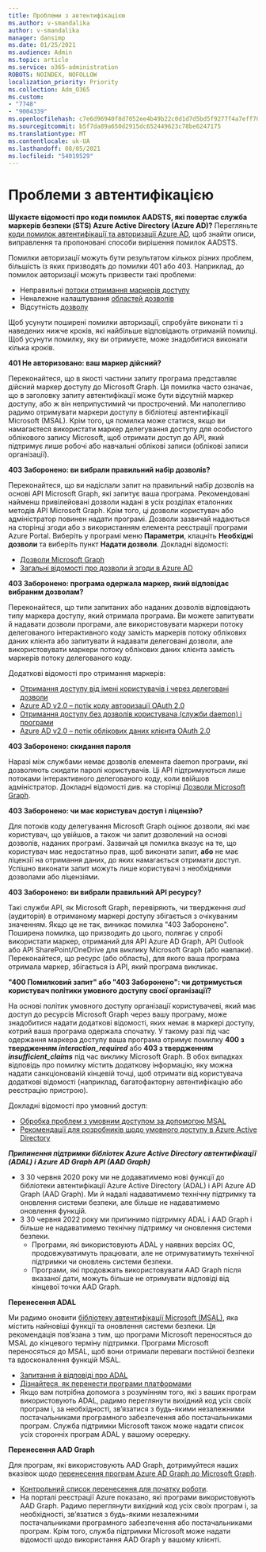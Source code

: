 ```yaml
---
title: Проблеми з автентифікацією
ms.author: v-smandalika
author: v-smandalika
manager: dansimp
ms.date: 01/25/2021
ms.audience: Admin
ms.topic: article
ms.service: o365-administration
ROBOTS: NOINDEX, NOFOLLOW
localization_priority: Priority
ms.collection: Adm_O365
ms.custom:
- "7748"
- "9004339"
ms.openlocfilehash: c7e6d96940f8d7052ee4b49b22c0d1d7d5bd5f9277f4a7eff709def1da2e13af
ms.sourcegitcommit: b5f7da89a650d2915dc652449623c78be6247175
ms.translationtype: MT
ms.contentlocale: uk-UA
ms.lasthandoff: 08/05/2021
ms.locfileid: "54019529"
---
```

# <a name="authentication-issues"></a>Проблеми з автентифікацією

**Шукаєте відомості про коди помилок AADSTS, які повертає служба маркерів безпеки (STS) Azure Active Directory (Azure AD)?** Перегляньте [коди помилок автентифікації та авторизації Azure AD](https://docs.microsoft.com/azure/active-directory/develop/reference-aadsts-error-codes), щоб знайти описи, виправлення та пропоновані способи вирішення помилок AADSTS.

Помилки авторизації можуть бути результатом кількох різних проблем, більшість із яких призводять до помилки 401 або 403. Наприклад, до помилок авторизації можуть призвести такі проблеми:

- Неправильні [потоки отримання маркерів доступу](https://docs.microsoft.com/azure/active-directory/develop/authentication-vs-authorization) 
- Неналежне налаштування [областей дозволів](https://docs.microsoft.com/azure/active-directory/develop/v2-permissions-and-consent) 
- Відсутність [дозволу](https://docs.microsoft.com/azure/active-directory/develop/howto-convert-app-to-be-multi-tenant#understanding-user-and-admin-consent)

Щоб усунути поширені помилки авторизації, спробуйте виконати ті з наведених нижче кроків, які найбільше відповідають отриманій помилці. Щоб усунути помилку, яку ви отримуєте, може знадобитися виконати кілька кроків.

**401 Не авторизовано: ваш маркер дійсний?**

Переконайтеся, що в якості частини запиту програма представляє дійсний маркер доступу до Microsoft Graph. Ця помилка часто означає, що в заголовку запиту автентифікації може бути відсутній маркер доступу, або ж він неприпустимий чи прострочений. Ми наполегливо радимо отримувати маркери доступу в бібліотеці автентифікації Microsoft (MSAL). Крім того, ця помилка може статися, якщо ви намагаєтеся використати маркер делегування доступу для особистого облікового запису Microsoft, щоб отримати доступ до API, який підтримує лише робочі або навчальні облікові записи (облікові записи організації).

**403 Заборонено: ви вибрали правильний набір дозволів?**

Переконайтеся, що ви надіслали запит на правильний набір дозволів на основі API Microsoft Graph, які запитує ваша програма. Рекомендовані найменш привілейовані дозволи надані в усіх розділах еталонних методів API Microsoft Graph. Крім того, ці дозволи користувач або адміністратор повинен надати програмі. Дозволи зазвичай надаються на сторінці згоди або з використанням елемента реєстрації програми Azure Portal. Виберіть у програмі меню **Параметри**, клацніть **Необхідні дозволи** та виберіть пункт **Надати дозволи**. Докладні відомості:

- [Дозволи Microsoft Graph](https://docs.microsoft.com/graph/permissions-reference) 
- [Загальні відомості про дозволи й згоди в Azure AD](https://docs.microsoft.com/azure/active-directory/develop/v2-permissions-and-consent)

**403 Заборонено: програма одержала маркер, який відповідає вибраним дозволам?**

Переконайтеся, що типи запитаних або наданих дозволів відповідають типу маркера доступу, який отримала програма. Ви можете запитувати й надавати дозволи програми, але використовувати маркери потоку делегованого інтерактивного коду замість маркерів потоку облікових даних клієнта або запитувати й надавати делеговані дозволи, але використовувати маркери потоку облікових даних клієнта замість маркерів потоку делегованого коду.

Додаткові відомості про отримання маркерів:

- [Отримання доступу від імені користувачів і через делеговані дозволи](https://docs.microsoft.com/graph/auth-v2-user) 
- [Azure AD v2.0 – потік коду авторизації OAuth 2.0](https://docs.microsoft.com/azure/active-directory/develop/v2-oauth2-auth-code-flow) 
- [Отримання доступу без дозволів користувача (служби daemon) і програми](https://docs.microsoft.com/graph/auth-v2-service) 
- [Azure AD v2.0 – потік облікових даних клієнта OAuth 2.0](https://docs.microsoft.com/azure/active-directory/develop/v2-oauth2-client-creds-grant-flow)

**403 Заборонено: скидання пароля**

Наразі між службами немає дозволів елемента daemon програми, які дозволяють скидати паролі користувачів. Ці API підтримуються лише потоками інтерактивного делегованого коду, коли ввійшов адміністратор. Докладні відомості див. на сторінці [Дозволи Microsoft Graph](https://docs.microsoft.com/graph/permissions-reference).

**403 Заборонено: чи має користувач доступ і ліцензію?**

Для потоків коду делегування Microsoft Graph оцінює дозволи, які має користувач, що увійшов, а також чи запит дозволений на основі дозволів, наданих програмі. Зазвичай ця помилка вказує на те, що користувач має недостатньо прав, щоб виконати запит, **або** не має ліцензії на отримання даних, до яких намагається отримати доступ. Успішно виконати запит можуть лише користувачі з необхідними дозволами або ліцензіями.

**403 Заборонено: ви вибрали правильний API ресурсу?**

Такі служби API, як Microsoft Graph, перевіряють, чи твердження *aud* (аудиторія) в отриманому маркері доступу збігається з очікуваним значенням. Якщо це не так, виникає помилка "403 Заборонено". Поширена помилка, що призводить до цього, полягає у спробі використати маркер, отриманий для API Azure AD Graph, API Outlook або API SharePoint/OneDrive для виклику Microsoft Graph (або навпаки). Переконайтеся, що ресурс (або область), для якого ваша програма отримала маркер, збігається із API, який програма викликає.

**"400 Помилковий запит" або "403 Заборонено": чи дотримується користувач політики умовного доступу своєї організації?**

На основі політик умовного доступу організації користувачеві, який має доступ до ресурсів Microsoft Graph через вашу програму, може знадобитися надати додаткові відомості, яких немає в маркері доступу, котрий ваша програма одержала спочатку. У такому разі під час одержання маркера доступу ваша програма отримує помилку **400 з твердженням *interaction_required*** або **403 з твердженням *insufficient_claims*** під час виклику Microsoft Graph. В обох випадках відповідь про помилку містить додаткову інформацію, яку можна надати санкціонованій кінцевій точці, щоб отримати від користувача додаткові відомості (наприклад, багатофакторну автентифікацію або реєстрацію пристрою).

Докладні відомості про умовний доступ:

- [Обробка проблем з умовним доступом за допомогою MSAL](https://docs.microsoft.com/azure/active-directory/develop/msal-error-handling-dotnet#conditional-access-and-claims-challenges) 
- [Рекомендації для розробників щодо умовного доступу в Azure Active Directory](https://docs.microsoft.com/azure/active-directory/develop/v2-conditional-access-dev-guide)

***Припинення підтримки бібліотек Azure Active Directory автентифікації (ADAL) і Azure AD Graph API (AAD Graph)***

- З 30 червня 2020 року ми не додаватимемо нові функції до бібліотеки автентифікації Azure Active Directory (ADAL) і API Azure AD Graph (AAD Graph). Ми й надалі надаватимемо технічну підтримку та оновлення системи безпеки, але більше не надаватимемо оновлення функцій.
- З 30 червня 2022 року ми припинимо підтримку ADAL і AAD Graph і більше не надаватимемо технічну підтримку чи оновлення системи безпеки.
    - Програми, які використовують ADAL у наявних версіях ОС, продовжуватимуть працювати, але не отримуватимуть технічної підтримки чи оновлень системи безпеки.
    - Програми, які продовжать використовувати AAD Graph після вказаної дати, можуть більше не отримувати відповіді від кінцевої точки AAD Graph.

**Перенесення ADAL**

Ми радимо оновити [бібліотеку автентифікації Microsoft (MSAL)](https://docs.microsoft.com/azure/active-directory/develop/v2-overview), яка містить найновіші функції та оновлення системи безпеки. Ця рекомендація пов’язана з тим, що програми Microsoft переносяться до MSAL до кінцевого терміну підтримки. Програми Microsoft переносяться до MSAL, щоб вони отримали переваги постійної безпеки та вдосконалення функцій MSAL.

- [Запитання й відповіді про ADAL](https://docs.microsoft.com/azure/active-directory/develop/msal-migration#frequently-asked-questions-faq) 
- [Дізнайтеся, як перенести програми платформами](https://docs.microsoft.com/azure/active-directory/develop/msal-migration#frequently-asked-questions-faq) 
- Якщо вам потрібна допомога з розумінням того, які з ваших програм використовують ADAL, радимо переглянути вихідний код усіх своїх програм і, за необхідності, зв’язатися з будь-якими незалежними постачальниками програмного забезпечення або постачальниками програм. Служба підтримки Microsoft також може надати список усіх сторонніх програм ADAL у вашому осередку.

**Перенесення AAD Graph**

Для програм, які використовують AAD Graph, дотримуйтеся наших вказівок щодо [перенесення програм Azure AD Graph до Microsoft Graph](https://docs.microsoft.com/graph/migrate-azure-ad-graph-planning-checklist?view=graph-rest-1.0&preserve-view=true).

- [Контрольний список перенесення для початку роботи](https://docs.microsoft.com/graph/migrate-azure-ad-graph-planning-checklist). 
- На порталі реєстрації Azure показано, які програми використовують AAD Graph. Радимо переглянути вихідний код усіх своїх програм і, за необхідності, зв’язатися з будь-якими незалежними постачальниками програмного забезпечення або постачальниками програм. Крім того, служба підтримки Microsoft може надати відомості щодо використання AAD Graph у вашому клієнті.

 










